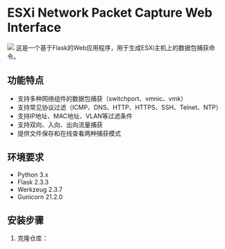 # ESXi Network Packet Capture Web Interface
![](https://yxyj1919-imagebed.oss-cn-beijing.aliyuncs.com/rocket-image/202501111656756.png)
这是一个基于Flask的Web应用程序，用于生成ESXi主机上的数据包捕获命令。

## 功能特点

- 支持多种网络组件的数据包捕获（switchport、vmnic、vmk）
- 支持常见协议过滤（ICMP、DNS、HTTP、HTTPS、SSH、Telnet、NTP）
- 支持IP地址、MAC地址、VLAN等过滤条件
- 支持双向、入向、出向流量捕获
- 提供文件保存和在线查看两种捕获模式

## 环境要求

- Python 3.x
- Flask 2.3.3
- Werkzeug 2.3.7
- Gunicorn 21.2.0

## 安装步骤

1. 克隆仓库：
